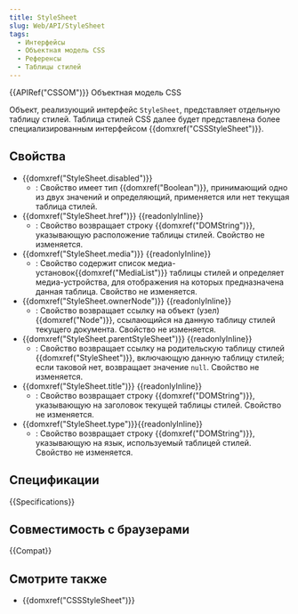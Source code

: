 ```yaml
---
title: StyleSheet
slug: Web/API/StyleSheet
tags:
  - Интерфейсы
  - Объектная модель CSS
  - Референсы
  - Таблицы стилей
---
```


{{APIRef("CSSOM")}} Объектная модель CSS

Объект, реализующий интерфейс `StyleSheet`, представляет отдельную таблицу стилей. Таблица стилей CSS далее будет представлена более специализированным интерфейсом {{domxref("CSSStyleSheet")}}.

## Свойства

- {{domxref("StyleSheet.disabled")}}
  - : Свойство имеет тип {{domxref("Boolean")}}, принимающий одно из двух значений и определяющий, применяется или нет текущая таблица стилей.
- {{domxref("StyleSheet.href")}} {{readonlyInline}}
  - : Свойство возвращает строку {{domxref("DOMString")}}, указывающую расположение таблицы стилей. Свойство не изменяется.
- {{domxref("StyleSheet.media")}} {{readonlyInline}}
  - : Свойство содержит список медиа-установок{{domxref("MediaList")}} таблицы стилей и определяет медиа-устройства, для отображения на которых предназначена данная таблица. Свойство не изменяется.
- {{domxref("StyleSheet.ownerNode")}} {{readonlyInline}}
  - : Свойство возвращает ссылку на объект (узел){{domxref("Node")}}, ссылающийся на данную таблицу стилей текущего документа. Свойство не изменяется.
- {{domxref("StyleSheet.parentStyleSheet")}} {{readonlyInline}}
  - : Свойство возвращает ссылку на родительскую таблицу стилей {{domxref("StyleSheet")}}, включающую данную таблицу стилей; если таковой нет, возвращает значение `null`. Свойство не изменяется.
- {{domxref("StyleSheet.title")}} {{readonlyInline}}
  - : Свойство возвращает строку {{domxref("DOMString")}}, указывающую на заголовок текущей таблицы стилей. Свойство не изменяется.
- {{domxref("StyleSheet.type")}}{{readonlyInline}}
  - : Свойство возвращает строку {{domxref("DOMString")}}, указывающую на язык, используемый таблицей стилей. Свойство не изменяется.

## Спецификации

{{Specifications}}

## Совместимость с браузерами

{{Compat}}

## Смотрите также

- {{domxref("CSSStyleSheet")}}
